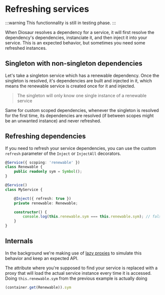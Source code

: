 # Refreshing services

:::warning
This functionnality is still in testing phase.
:::

When Diosaur resolves a dependency for a service, it will first resolve the dependency's dependencies,
instanciate it, and then inject it into your service. This is an expected behavior, but sometimes you
need some refreshed instances.

## Singleton with non-singleton dependencies
Let's take a singleton service which has a renewable dependency. Once the singleton is resolved,
it's dependencies are built and injected in it, which means the renewable service is created once for
it and injected.

> The singleton will only know one single instance of a renewable service

Same for custom scoped dependencies, whenever the singleton is resolved for the first time, its dependencies
are resolved (if between scopes might be an unwanted instance) and never refreshed.

## Refreshing dependencies
If you need to refresh your service dependencies, you can use the custom `refresh` parameter of the `Inject` or `InjectAll`
decorators.
```typescript
@Service({ scoping: 'renewable' })
class Renewable {
    public readonly sym = Symbol();
}

@Service()
class MyService {

    @Inject({ refresh: true })
    private renewable: Renewable;

    constructor() {
        console.log(this.renewable.sym === this.renewable.sym); // false
    }
}
```

## Internals
In the background we're making use of [lazy proxies](https://guigui.ch/articles/typescript-lazy-proxy.html)
to simulate this behavior and keep an expected API.

The attribute where you're supposed to find your service is replaced with a proxy
that will load the actual service instance every time it is accessed. Doing `this.renewable.sym` from the previous
example is actually doing
```typescript
(container.get(Renewable)).sym
```